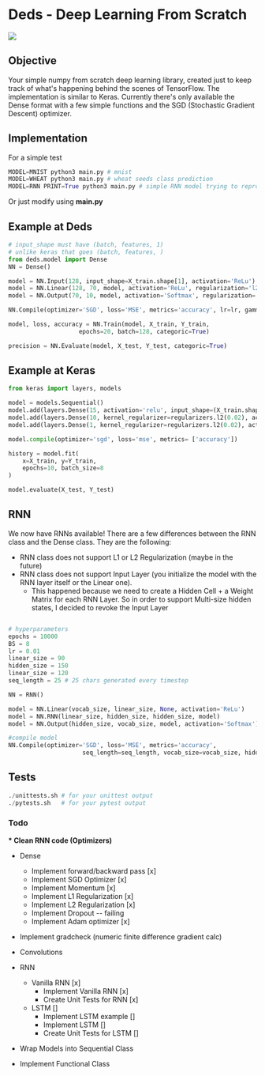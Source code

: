# Deds - Deep Learning From Scratch

![](https://img.shields.io/badge/tests-passing-green)

## Objective
Your simple numpy from scratch deep learning library, created just to keep track of what's happening behind the scenes of TensorFlow. The implementation is similar to Keras. Currently there's only available the Dense format with a few simple functions and the SGD (Stochastic Gradient Descent) optimizer.

## Implementation
For a simple test

```python
MODEL=MNIST python3 main.py # mnist
MODEL=WHEAT python3 main.py # wheat seeds class prediction
MODEL=RNN PRINT=True python3 main.py # simple RNN model trying to reproduce text input (source)
```

Or just modify using <b>main.py</b>

## Example at Deds
```python
# input_shape must have (batch, features, 1)
# unlike keras that goes (batch, features, )
from deds.model import Dense 
NN = Dense()

model = NN.Input(128, input_shape=X_train.shape[1], activation='ReLu')
model = NN.Linear(128, 70, model, activation='ReLu', regularization='l2', reg=0.00001) #a little low, I know 
model = NN.Output(70, 10, model, activation='Softmax', regularization='l1', reg=0.0001)

NN.Compile(optimizer='SGD', loss='MSE', metrics='accuracy', lr=lr, gamma=gamma)

model, loss, accuracy = NN.Train(model, X_train, Y_train, 
                    epochs=20, batch=128, categoric=True)

precision = NN.Evaluate(model, X_test, Y_test, categoric=True)
```

## Example at Keras
```python
from keras import layers, models

model = models.Sequential()
model.add(layers.Dense(15, activation='relu', input_shape=(X_train.shape[1],)))
model.add(layers.Dense(10, kernel_regularizer=regularizers.l2(0.02), activation='relu'))
model.add(layers.Dense(1, kernel_regularizer=regularizers.l2(0.02), activation='linear'))

model.compile(optimizer='sgd', loss='mse', metrics= ['accuracy'])

history = model.fit(
    x=X_train, y=Y_train, 
    epochs=10, batch_size=8
)

model.evaluate(X_test, Y_test)

```

## RNN
We now have RNNs available! There are a few differences between the RNN class and the Dense class. They are the following:
- RNN class does not support L1 or L2 Regularization (maybe in the future)
- RNN class does not support Input Layer (you initialize the model with the RNN layer itself or the Linear one).
  - This happened because we need to create a Hidden Cell + a Weight Matrix for each RNN Layer. So in order to support Multi-size hidden states, I decided to revoke the Input Layer

```python

# hyperparameters
epochs = 10000
BS = 8
lr = 0.01
linear_size = 90
hidden_size = 150
linear_size = 120
seq_length = 25 # 25 chars generated every timestep

NN = RNN()

model = NN.Linear(vocab_size, linear_size, None, activation='ReLu')
model = NN.RNN(linear_size, hidden_size, hidden_size, model)
model = NN.Output(hidden_size, vocab_size, model, activation='Softmax')

#compile model
NN.Compile(optimizer='SGD', loss='MSE', metrics='accuracy',
					 seq_length=seq_length, vocab_size=vocab_size, hidden_size=hidden_size, lr=lr, momentum=False)

```

## Tests

```python
./unittests.sh # for your unittest output
./pytests.sh   # for your pytest output
```

### Todo

<b>* Clean RNN code (Optimizers)</b>

* Dense 
  * Implement forward/backward pass [x]
  * Implement SGD Optimizer [x]
  * Implement Momentum [x]
  * Implement L1 Regularization [x]
  * Implement L2 Regularization [x]
  * Implement Dropout -- failing
  * Implement Adam optimizer [x]

* Implement gradcheck (numeric finite difference gradient calc)

* Convolutions

* RNN 
  * Vanilla RNN [x] 
    * Implement Vanilla RNN [x]
    * Create Unit Tests for RNN [x]
  * LSTM []
    * Implement LSTM example []
    * Implement LSTM []
    * Create Unit Tests for LSTM []

* Wrap Models into Sequential Class 

* Implement Functional Class 
